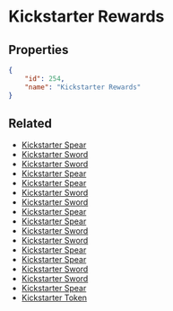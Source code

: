 # Kickstarter Rewards

<no description available>

## Properties

```json
{
    "id": 254,
    "name": "Kickstarter Rewards"
}
```

## Related

- [Kickstarter Spear](../items/16196-kickstarter-spear.md)
- [Kickstarter Sword](../items/16188-kickstarter-sword.md)
- [Kickstarter Sword](../items/16187-kickstarter-sword.md)
- [Kickstarter Spear](../items/16195-kickstarter-spear.md)
- [Kickstarter Spear](../items/16194-kickstarter-spear.md)
- [Kickstarter Sword](../items/16186-kickstarter-sword.md)
- [Kickstarter Sword](../items/16185-kickstarter-sword.md)
- [Kickstarter Spear](../items/16193-kickstarter-spear.md)
- [Kickstarter Spear](../items/16192-kickstarter-spear.md)
- [Kickstarter Sword](../items/16184-kickstarter-sword.md)
- [Kickstarter Sword](../items/16183-kickstarter-sword.md)
- [Kickstarter Spear](../items/16191-kickstarter-spear.md)
- [Kickstarter Spear](../items/16190-kickstarter-spear.md)
- [Kickstarter Sword](../items/16182-kickstarter-sword.md)
- [Kickstarter Sword](../items/16181-kickstarter-sword.md)
- [Kickstarter Spear](../items/16189-kickstarter-spear.md)
- [Kickstarter Token](../items/15998-kickstarter-token.md)

